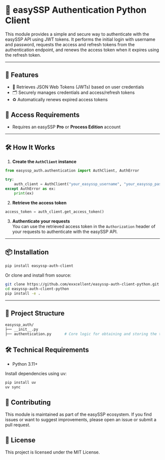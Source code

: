 # 🔐 easySSP Authentication Python Client

This module provides a simple and secure way to authenticate with the easySSP API using JWT tokens. It performs the
initial login with username and password, requests the access and refresh tokens from the authentication endpoint,
and renews the access token when it expires using the refresh token.

---

## 🚀 Features

- 🔑 Retrieves JSON Web Tokens (JWTs) based on user credentials
- 🗂️ Securely manages credentials and access/refresh tokens
- ♻️ Automatically renews expired access tokens

## 🔐 Access Requirements

- Requires an easySSP **Pro** or **Process Edition** account

---

## 🛠️ How It Works

1. **Create the `AuthClient` instance**  

```python
from easyssp_auth.authentication import AuthClient, AuthError

try: 
    auth_client = AuthClient("your_easyssp_username", "your_easyssp_password", "your-client-id")
except AuthError as ex:
    print(ex)
```

2. **Retrieve the access token**

```python
access_token = auth_client.get_access_token()
```

3. **Authenticate your requests**  
You can use the retrieved access token in the `Authorization` header of your requests to authenticate with the easySSP API.

---

## 📦 Installation

```bash
pip install easyssp-auth-client
```

Or clone and install from source:

```bash
git clone https://github.com/exxcellent/easyssp-auth-client-python.git
cd easyssp-auth-client-python
pip install -e .
```

---

## 📁 Project Structure

```bash
easyssp_auth/
├── __init__.py
├── authentication.py      # Core logic for obtaining and storing the token
```

## 🛠️ Technical Requirements

- Python 3.11+

Install dependencies using uv:

```bash
pip install uv
uv sync
```

## 🤝 Contributing

This module is maintained as part of the easySSP ecosystem. If you find issues or want to suggest improvements, please
open an issue or submit a pull request.

## 📄 License

This project is licensed under the MIT License.